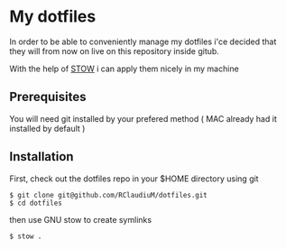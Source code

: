 # My dotfiles

In order to be able to conveniently manage my dotfiles i'ce decided that they will from now on live on this repository inside gitub.


With the help of [STOW](https://www.gnu.org/software/stow/) i can apply them nicely in my machine 


## Prerequisites

You will need git installed by your prefered method ( MAC already had it installed by default )

## Installation

First, check out the dotfiles repo in your $HOME directory using git

```
$ git clone git@github.com/RClaudiuM/dotfiles.git
$ cd dotfiles
```

then use GNU stow to create symlinks

```
$ stow .
```
